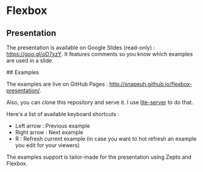 # Flexbox

## Presentation

The presentation is available on Google Slides (read-only) : https://goo.gl/oD7xzY. It features comments so you know which examples are used in a slide.

## Examples

The examples are live on GitHub Pages : http://snapeuh.github.io/flexbox-presentation/.

Also, you can clone this repository and serve it. I use [lite-server](https://www.npmjs.com/package/lite-server) to do that.

Here's a list of available keyboard shortcuts :

* Left arrow : Previous example
* Right arrow : Next example
* R : Refresh current example (in case you want to hot refresh an example you edit for your viewers)

The examples support is tailor-made for the presentation using Zepto and Flexbox.
